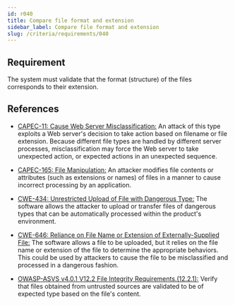 ```yaml
---
id: r040
title: Compare file format and extension
sidebar_label: Compare file format and extension
slug: /criteria/requirements/040
---
```


## Requirement

The system must validate
that the format (structure) of the files
corresponds to their extension.

## References

- [CAPEC-11: Cause Web Server Misclassification:](http://capec.mitre.org/data/definitions/11.html)
  An attack of this type exploits
  a Web server's decision to take action
  based on filename or file extension.
  Because different file types
  are handled by different server processes,
  misclassification may force the Web server
  to take unexpected action,
  or expected actions
  in an unexpected sequence.

- [CAPEC-165: File Manipulation:](http://capec.mitre.org/data/definitions/165.html)
  An attacker modifies file contents
  or attributes (such as extensions or names)
  of files in a manner to cause incorrect processing
  by an application.

- [CWE-434: Unrestricted Upload of File with Dangerous Type:](https://cwe.mitre.org/data/definitions/434.html)
  The software allows the attacker to upload
  or transfer files of dangerous types
  that can be automatically processed
  within the product's environment.

- [CWE-646: Reliance on File Name or Extension of Externally-Supplied File:](https://cwe.mitre.org/data/definitions/646.html)
  The software allows a file to be uploaded,
  but it relies on the file name
  or extension of the file to determine
  the appropriate behaviors.
  This could be used by attackers
  to cause the file to be misclassified
  and processed in a dangerous fashion.

- [OWASP-ASVS v4.0.1 V12.2 File Integrity Requirements.(12.2.1):](https://owasp.org/www-pdf-archive/OWASP_Application_Security_Verification_Standard_4.0-en.pdf)
  Verify that files obtained
  from untrusted sources are validated to be
  of expected type based
  on the file's content.
